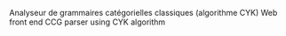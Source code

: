 Analyseur de grammaires catégorielles classiques (algorithme CYK)
Web front end CCG parser using CYK algorithm